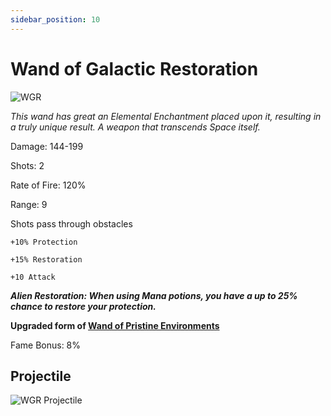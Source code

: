 ```yaml
---
sidebar_position: 10
---
```


# Wand of Galactic Restoration

![WGR](https://vwiki.valorserver.com/api/item/picture/wand%20of%20galactic%20restoration)

<i>This wand has great an Elemental Enchantment placed upon it, resulting in a truly unique result. A weapon that transcends Space itself.</i>

Damage: 144-199

Shots: 2

Rate of Fire: 120%

Range: 9

Shots pass through obstacles

    +10% Protection
    
    +15% Restoration
    
    +10 Attack

***Alien Restoration: When using Mana potions, you have a up to 25% chance to restore your protection.***

**Upgraded form of [Wand of Pristine Environments](https://wiki-test.valorserver.com/docs/items/weapons/wands/ut/wand_of_pristine_environments)**

Fame Bonus: 8%
 
## Projectile

![WGR Projectile](https://cdn.discordapp.com/attachments/953134990428868629/997619543813914725/galacticrestoration.gif)
